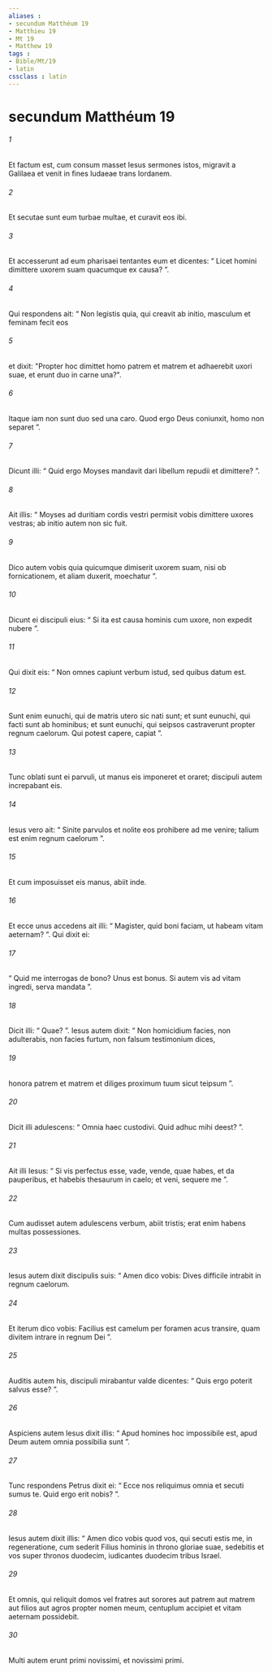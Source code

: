 ```yaml
---
aliases : 
- secundum Matthéum 19
- Matthieu 19
- Mt 19
- Matthew 19
tags : 
- Bible/Mt/19
- latin
cssclass : latin
---
```


# secundum Matthéum 19

###### 1
Et factum est, cum consum masset Iesus sermones istos, migravit a Galilaea et venit in fines Iudaeae trans Iordanem. 
###### 2
Et secutae sunt eum turbae multae, et curavit eos ibi.
###### 3
Et accesserunt ad eum pharisaei tentantes eum et dicentes: “ Licet homini dimittere uxorem suam quacumque ex causa? ”. 
###### 4
Qui respondens ait: “ Non legistis quia, qui creavit ab initio, masculum et feminam fecit eos 
###### 5
et dixit: "Propter hoc dimittet homo patrem et matrem et adhaerebit uxori suae, et erunt duo in carne una?". 
###### 6
Itaque iam non sunt duo sed una caro. Quod ergo Deus coniunxit, homo non separet ”. 
###### 7
Dicunt illi: “ Quid ergo Moyses mandavit dari libellum repudii et dimittere? ”. 
###### 8
Ait illis: “ Moyses ad duritiam cordis vestri permisit vobis dimittere uxores vestras; ab initio autem non sic fuit. 
###### 9
Dico autem vobis quia quicumque dimiserit uxorem suam, nisi ob fornicationem, et aliam duxerit, moechatur ”.
###### 10
Dicunt ei discipuli eius: “ Si ita est causa hominis cum uxore, non expedit nubere ”. 
###### 11
Qui dixit eis: “ Non omnes capiunt verbum istud, sed quibus datum est. 
###### 12
Sunt enim eunuchi, qui de matris utero sic nati sunt; et sunt eunuchi, qui facti sunt ab hominibus; et sunt eunuchi, qui seipsos castraverunt propter regnum caelorum. Qui potest capere, capiat ”.
###### 13
Tunc oblati sunt ei parvuli, ut manus eis imponeret et oraret; discipuli autem increpabant eis. 
###### 14
Iesus vero ait: “ Sinite parvulos et nolite eos prohibere ad me venire; talium est enim regnum caelorum ”. 
###### 15
Et cum imposuisset eis manus, abiit inde.
###### 16
Et ecce unus accedens ait illi: “ Magister, quid boni faciam, ut habeam vitam aeternam? ”. Qui dixit ei: 
###### 17
“ Quid me interrogas de bono? Unus est bonus. Si autem vis ad vitam ingredi, serva mandata ”.
###### 18
Dicit illi: “ Quae? ”. Iesus autem dixit: “ Non homicidium facies, non adulterabis, non facies furtum, non falsum testimonium dices, 
###### 19
honora patrem et matrem et diliges proximum tuum sicut teipsum ”. 
###### 20
Dicit illi adulescens: “ Omnia haec custodivi. Quid adhuc mihi deest? ”. 
###### 21
Ait illi Iesus: “ Si vis perfectus esse, vade, vende, quae habes, et da pauperibus, et habebis thesaurum in caelo; et veni, sequere me ”. 
###### 22
Cum audisset autem adulescens verbum, abiit tristis; erat enim habens multas possessiones.
###### 23
Iesus autem dixit discipulis suis: “ Amen dico vobis: Dives difficile intrabit in regnum caelorum. 
###### 24
Et iterum dico vobis: Facilius est camelum per foramen acus transire, quam divitem intrare in regnum Dei ”. 
###### 25
Auditis autem his, discipuli mirabantur valde dicentes: “ Quis ergo poterit salvus esse? ”. 
###### 26
Aspiciens autem Iesus dixit illis: “ Apud homines hoc impossibile est, apud Deum autem omnia possibilia sunt ”.
###### 27
Tunc respondens Petrus dixit ei: “ Ecce nos reliquimus omnia et secuti sumus te. Quid ergo erit nobis? ”. 
###### 28
Iesus autem dixit illis: “ Amen dico vobis quod vos, qui secuti estis me, in regeneratione, cum sederit Filius hominis in throno gloriae suae, sedebitis et vos super thronos duodecim, iudicantes duodecim tribus Israel. 
###### 29
Et omnis, qui reliquit domos vel fratres aut sorores aut patrem aut matrem aut filios aut agros propter nomen meum, centuplum accipiet et vitam aeternam possidebit.
###### 30
Multi autem erunt primi novissimi, et novissimi primi.

